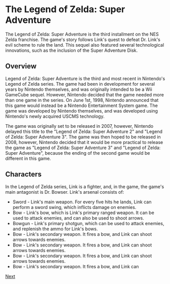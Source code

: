 # The Legend of Zelda: Super Adventure

The Legend of Zelda: Super Adventure is the third installment on the NES Zelda franchise. The game's story follows Link's quest to defeat Dr. Link's evil scheme to rule the land. This sequel also featured several technological innovations, such as the inclusion of the Super Adventure Disk.

## Overview

Legend of Zelda: Super Adventure is the third and most recent in Nintendo's Legend of Zelda series. The game had been in development for several years by Nintendo themselves, and was originally intended to be a Wii GameCube sequel. However, Nintendo decided that the game needed more than one game in the series. On June 1st, 1998, Nintendo announced that this game would instead be a Nintendo Entertainment System game. The game was developed by Nintendo themselves, and was developed using Nintendo's newly acquired USCMS technology.

The game was originally set to be released in 2007, however, Nintendo delayed this title to the "Legend of Zelda: Super Adventure 2" and "Legend of Zelda: Super Adventure 3". The game was then hoped to be released in 2008, however, Nintendo decided that it would be more practical to release the game as "Legend of Zelda: Super Adventure 3" and "Legend of Zelda: Super Adventure", because the ending of the second game would be different in this game.

## Characters

In the Legend of Zelda series, Link is a fighter, and, in the game, the game's main antagonist is Dr. Bowser. Link's arsenal consists of:

*   Sword - Link's main weapon. For every five hits he lands, Link can perform a sword swing, which inflicts damage on enemies.
*   Bow - Link's bow, which is Link's primary ranged weapon. It can be used to attack enemies, and can also be used to shoot arrows.
*   Bowgun - Link's primary shotgun, which can be used to attack enemies, and replenish the ammo for Link's bows.
*   Bow - Link's secondary weapon. It fires a bow, and Link can shoot arrows towards enemies.
*   Bow - Link's secondary weapon. It fires a bow, and Link can shoot arrows towards enemies.
*   Bow - Link's secondary weapon. It fires a bow, and Link can shoot arrows towards enemies.
*   Bow - Link's secondary weapon. It fires a bow, and Link can

[Next](278.md)